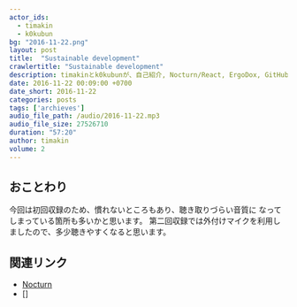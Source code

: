 ```yaml
---
actor_ids:
  - timakin
  - k0kubun
bg: "2016-11-22.png"
layout: post
title:  "Sustainable development"
crawlertitle: "Sustainable development"
description: timakinとk0kubunが、自己紹介, Nocturn/React, ErgoDox, GitHubで草を生やすこと、OSSコミットのきっかけについて話しました。一回目収録の後半です。
date: 2016-11-22 00:09:00 +0700
date_short: 2016-11-22
categories: posts
tags: ['archieves']
audio_file_path: /audio/2016-11-22.mp3
audio_file_size: 27526710
duration: "57:20"
author: timakin
volume: 2
---
```


## おことわり

今回は初回収録のため、慣れないところもあり、聴き取りづらい音質に
なってしまっている箇所も多いかと思います。
第二回収録では外付けマイクを利用しましたので、多少聴きやすくなると思います。

## 関連リンク

- [Nocturn](https://job-draft.jp)
- []
